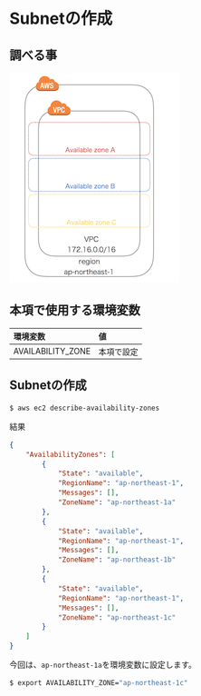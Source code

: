 # Subnetの作成

## 調べる事

![](/img/vpc/available001.png)

## 本項で使用する環境変数

|環境変数|値|
|:--|:--|
|AVAILABILITY_ZONE|本項で設定|

## Subnetの作成

```bash
$ aws ec2 describe-availability-zones
```

結果

```json
{
    "AvailabilityZones": [
        {
            "State": "available", 
            "RegionName": "ap-northeast-1", 
            "Messages": [], 
            "ZoneName": "ap-northeast-1a"
        }, 
        {
            "State": "available", 
            "RegionName": "ap-northeast-1", 
            "Messages": [], 
            "ZoneName": "ap-northeast-1b"
        }, 
        {
            "State": "available", 
            "RegionName": "ap-northeast-1", 
            "Messages": [], 
            "ZoneName": "ap-northeast-1c"
        }
    ]
}
```

今回は、`ap-northeast-1a`を環境変数に設定します。

```bash
$ export AVAILABILITY_ZONE="ap-northeast-1c"
```

